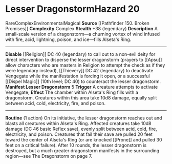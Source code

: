 ﻿---
ac: null
all_resistance: null
complexity: Complex
element: null
fortitude: null
hardness: null
hazard_type: Environmental
hp: null
id: '87'
immunity: null
level: '20'
name: Lesser Dragonstorm
rarity: Rare
reflex: null
resistance: null
school: null
source: '[[DATABASE/source/Pathfinder 150. Broken Promises|Pathfinder #150: Broken
  Promises]]'
trait:
- '[[DATABASE/trait/Complex|Complex]]'
- '[[DATABASE/trait/Environmental|Environmental]]'
- '[[DATABASE/trait/Magical|Magical]]'
- '[[DATABASE/trait/Rare|Rare]]'
type: Hazard
weakness: null
will: null

---
# Lesser Dragonstorm<span class="item-type">Hazard 20</span>

<span class="trait-rare item-trait">Rare</span><span class="item-trait">Complex</span><span class="item-trait">Environmental</span><span class="item-trait">Magical</span>
**Source** [[Pathfinder 150. Broken Promises]]
**Complexity** Complex
**Stealth** +38 (legendary)
**Description** A small-scale version of a dragonstorm—a churning vortex of wind infused with fire, acid, lightning, poison, and ice—fills Alseta's Ring.

---
**Disable** [[Religion]] DC 40 (legendary) to call out to a non-evil deity for direct intervention to disperse the lesser dragonstorm (prayers to [[Apsu]] allow characters who are masters in Religion to attempt the check as if they were legendary instead), [[Thievery]] DC 42 (legendary) to deactivate Vengegate while the manifestation is forcing it open, or a successful [[Dispel Magic]] (10th level; DC 40) to counteract the lesser dragonstorm.
**Manifest Lesser Dragonstorm** <span class="action-icon">5</span> **Trigger** A creature attempts to activate Vengegate; **Effect** The chamber within Alseta's Ring fills with a dragonstorm. Creatures within this area take 10d8 damage, equally split between acid, cold, electricity, fire, and poison.

---
**Routine** (1 action) On its initiative, the lesser dragonstorm reaches out and blasts all creatures within Alseta's Ring. Affected creatures take 10d8 damage (DC 46 basic Reflex save), evenly split between acid, cold, fire, electricity, and poison. Creatures that fail their save are pulled 20 feet toward the center of Alseta's Ring (or are knocked [[Prone]] and pulled 30 feet on a critical failure). After 10 rounds, the lesser dragonstorm is destroyed, but a much greater dragonstorm manifests in the surrounding region—see The Dragonstorm on page 7.